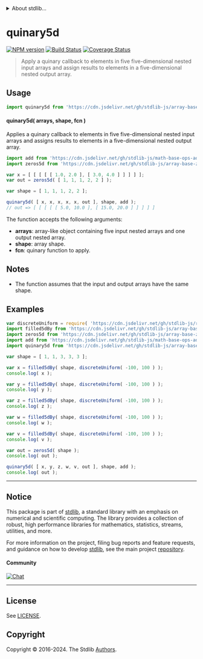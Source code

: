 <!--

@license Apache-2.0

Copyright (c) 2023 The Stdlib Authors.

Licensed under the Apache License, Version 2.0 (the "License");
you may not use this file except in compliance with the License.
You may obtain a copy of the License at

   http://www.apache.org/licenses/LICENSE-2.0

Unless required by applicable law or agreed to in writing, software
distributed under the License is distributed on an "AS IS" BASIS,
WITHOUT WARRANTIES OR CONDITIONS OF ANY KIND, either express or implied.
See the License for the specific language governing permissions and
limitations under the License.

-->


<details>
  <summary>
    About stdlib...
  </summary>
  <p>We believe in a future in which the web is a preferred environment for numerical computation. To help realize this future, we've built stdlib. stdlib is a standard library, with an emphasis on numerical and scientific computation, written in JavaScript (and C) for execution in browsers and in Node.js.</p>
  <p>The library is fully decomposable, being architected in such a way that you can swap out and mix and match APIs and functionality to cater to your exact preferences and use cases.</p>
  <p>When you use stdlib, you can be absolutely certain that you are using the most thorough, rigorous, well-written, studied, documented, tested, measured, and high-quality code out there.</p>
  <p>To join us in bringing numerical computing to the web, get started by checking us out on <a href="https://github.com/stdlib-js/stdlib">GitHub</a>, and please consider <a href="https://opencollective.com/stdlib">financially supporting stdlib</a>. We greatly appreciate your continued support!</p>
</details>

# quinary5d

[![NPM version][npm-image]][npm-url] [![Build Status][test-image]][test-url] [![Coverage Status][coverage-image]][coverage-url] <!-- [![dependencies][dependencies-image]][dependencies-url] -->

> Apply a quinary callback to elements in five five-dimensional nested input arrays and assign results to elements in a five-dimensional nested output array.

<section class="intro">

</section>

<!-- /.intro -->



<section class="usage">

## Usage

```javascript
import quinary5d from 'https://cdn.jsdelivr.net/gh/stdlib-js/array-base-quinary5d@v0.2.0-deno/mod.js';
```

#### quinary5d( arrays, shape, fcn )

Applies a quinary callback to elements in five five-dimensional nested input arrays and assigns results to elements in a five-dimensional nested output array.

```javascript
import add from 'https://cdn.jsdelivr.net/gh/stdlib-js/math-base-ops-add5@deno/mod.js';
import zeros5d from 'https://cdn.jsdelivr.net/gh/stdlib-js/array-base-zeros5d@deno/mod.js';

var x = [ [ [ [ [ 1.0, 2.0 ], [ 3.0, 4.0 ] ] ] ] ];
var out = zeros5d( [ 1, 1, 1, 2, 2 ] );

var shape = [ 1, 1, 1, 2, 2 ];

quinary5d( [ x, x, x, x, x, out ], shape, add );
// out => [ [ [ [ [ 5.0, 10.0 ], [ 15.0, 20.0 ] ] ] ] ]
```

The function accepts the following arguments:

-   **arrays**: array-like object containing five input nested arrays and one output nested array.
-   **shape**: array shape.
-   **fcn**: quinary function to apply.

</section>

<!-- /.usage -->

<section class="notes">

## Notes

-   The function assumes that the input and output arrays have the same shape.

</section>

<!-- /.notes -->

<section class="examples">

## Examples

<!-- eslint no-undef: "error" -->

```javascript
var discreteUniform = require( 'https://cdn.jsdelivr.net/gh/stdlib-js/random-base-discrete-uniform' ).factory;
import filled5dBy from 'https://cdn.jsdelivr.net/gh/stdlib-js/array-base-filled5d-by@deno/mod.js';
import zeros5d from 'https://cdn.jsdelivr.net/gh/stdlib-js/array-base-zeros5d@deno/mod.js';
import add from 'https://cdn.jsdelivr.net/gh/stdlib-js/math-base-ops-add5@deno/mod.js';
import quinary5d from 'https://cdn.jsdelivr.net/gh/stdlib-js/array-base-quinary5d@v0.2.0-deno/mod.js';

var shape = [ 1, 1, 3, 3, 3 ];

var x = filled5dBy( shape, discreteUniform( -100, 100 ) );
console.log( x );

var y = filled5dBy( shape, discreteUniform( -100, 100 ) );
console.log( y );

var z = filled5dBy( shape, discreteUniform( -100, 100 ) );
console.log( z );

var w = filled5dBy( shape, discreteUniform( -100, 100 ) );
console.log( w );

var v = filled5dBy( shape, discreteUniform( -100, 100 ) );
console.log( v );

var out = zeros5d( shape );
console.log( out );

quinary5d( [ x, y, z, w, v, out ], shape, add );
console.log( out );
```

</section>

<!-- /.examples -->

<!-- Section for related `stdlib` packages. Do not manually edit this section, as it is automatically populated. -->

<section class="related">

</section>

<!-- /.related -->

<!-- Section for all links. Make sure to keep an empty line after the `section` element and another before the `/section` close. -->


<section class="main-repo" >

* * *

## Notice

This package is part of [stdlib][stdlib], a standard library with an emphasis on numerical and scientific computing. The library provides a collection of robust, high performance libraries for mathematics, statistics, streams, utilities, and more.

For more information on the project, filing bug reports and feature requests, and guidance on how to develop [stdlib][stdlib], see the main project [repository][stdlib].

#### Community

[![Chat][chat-image]][chat-url]

---

## License

See [LICENSE][stdlib-license].


## Copyright

Copyright &copy; 2016-2024. The Stdlib [Authors][stdlib-authors].

</section>

<!-- /.stdlib -->

<!-- Section for all links. Make sure to keep an empty line after the `section` element and another before the `/section` close. -->

<section class="links">

[npm-image]: http://img.shields.io/npm/v/@stdlib/array-base-quinary5d.svg
[npm-url]: https://npmjs.org/package/@stdlib/array-base-quinary5d

[test-image]: https://github.com/stdlib-js/array-base-quinary5d/actions/workflows/test.yml/badge.svg?branch=v0.2.0
[test-url]: https://github.com/stdlib-js/array-base-quinary5d/actions/workflows/test.yml?query=branch:v0.2.0

[coverage-image]: https://img.shields.io/codecov/c/github/stdlib-js/array-base-quinary5d/main.svg
[coverage-url]: https://codecov.io/github/stdlib-js/array-base-quinary5d?branch=main

<!--

[dependencies-image]: https://img.shields.io/david/stdlib-js/array-base-quinary5d.svg
[dependencies-url]: https://david-dm.org/stdlib-js/array-base-quinary5d/main

-->

[chat-image]: https://img.shields.io/gitter/room/stdlib-js/stdlib.svg
[chat-url]: https://app.gitter.im/#/room/#stdlib-js_stdlib:gitter.im

[stdlib]: https://github.com/stdlib-js/stdlib

[stdlib-authors]: https://github.com/stdlib-js/stdlib/graphs/contributors

[umd]: https://github.com/umdjs/umd
[es-module]: https://developer.mozilla.org/en-US/docs/Web/JavaScript/Guide/Modules

[deno-url]: https://github.com/stdlib-js/array-base-quinary5d/tree/deno
[deno-readme]: https://github.com/stdlib-js/array-base-quinary5d/blob/deno/README.md
[umd-url]: https://github.com/stdlib-js/array-base-quinary5d/tree/umd
[umd-readme]: https://github.com/stdlib-js/array-base-quinary5d/blob/umd/README.md
[esm-url]: https://github.com/stdlib-js/array-base-quinary5d/tree/esm
[esm-readme]: https://github.com/stdlib-js/array-base-quinary5d/blob/esm/README.md
[branches-url]: https://github.com/stdlib-js/array-base-quinary5d/blob/main/branches.md

[stdlib-license]: https://raw.githubusercontent.com/stdlib-js/array-base-quinary5d/main/LICENSE

</section>

<!-- /.links -->
